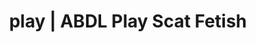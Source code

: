 ---
categories:
- Fantasy Kink
- Digital Dominance
- Sensual Cosplay
- Ethical Porn
- Interactive NSFW
image: /assets/images/1747713802460.webp
layout: post
schema:
  description: Premium adult content featuring Scat Fetish, ABDL Play. High-quality
    images with provocative themes.
  keywords:
  - ABDL Play
  - Mindful Kink
  - Scat Fetish
  - AI Erotica
  - Latex Fetish
  - Sapphic Desires
  - Vintage Boudoir
  name: 1747713802460 | Scat Fetish ABDL Play
  type: VisualArtwork
seo:
  description: Featured content with exclusive Scat Fetish, ABDL Play. HD images available.
  keywords: Scat Fetish, ABDL Play
  og_image: /assets/images/1747713802460.webp
  schema_type: VisualArtwork
tags:
- '#play'
- Scat Fetish
- ABDL Play
title: play | ABDL Play Scat Fetish
---